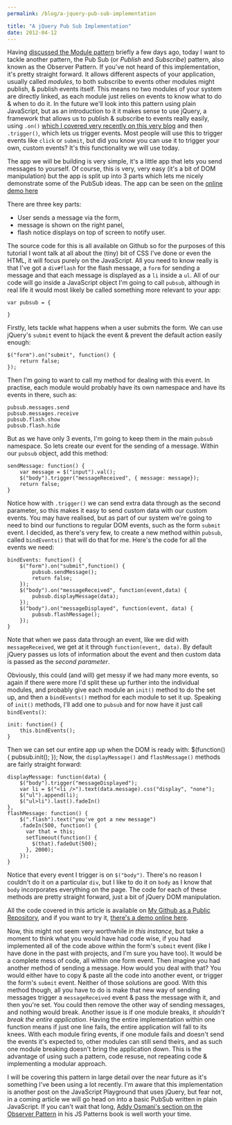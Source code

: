 ```yaml
---
permalink: /blog/a-jquery-pub-sub-implementation

title: "A jQuery Pub Sub Implementation"
date: 2012-04-12
---
```


Having [discussed the Module pattern](http://javascriptplayground.com/blog/2012/04/javascript-module-pattern) briefly a few days ago, today I want to tackle another pattern, the Pub Sub (or _Publish_ and _Subscribe_) pattern, also known as the Observer Pattern. If you've not heard of this implementation, it's pretty straight forward. It allows different aspects of your application, usually called _modules_, to both subscribe to events other modules might publish, & publish events itself. This means no two modules of your system are directly linked, as each module just relies on events to know what to do & when to do it. In the future we'll look into this pattern using plain JavaScript, but as an introduction to it it makes sense to use jQuery, a framework that allows us to publish & subscribe to events really easily, using `.on()` [which I covered very recently on this very blog](http://javascriptplayground.com/blog/2012/04/jquery-1-7-event-binding-on-and-off) and then `.trigger()`, which lets us trigger events. Most people will use this to trigger events like `click` or `submit`, but did you know you can use it to trigger your own, custom events? It's this functionality we will use today.

The app we will be building is very simple, it's a little app that lets you send messages to yourself. Of course, this is very, very easy (it's a bit of DOM manipulation) but the app is split up into 3 parts which lets me nicely demonstrate some of the PubSub ideas. The app can be seen on the [online demo here](http://javascriptplayground.com/demos/jquerypubsub/)

There are three key parts:

* User sends a message via the form,
* message is shown on the right panel,
* flash notice displays on top of screen to notify user.

The source code for this is all available on Github so for the purposes of this tutorial I wont talk at all about the (tiny) bit of CSS I've done or even the HTML, it will focus purely on the JavaScript. All you need to know really is that I've got a `div#flash` for the flash message, a `form` for sending a message and that each message is displayed as a `li` inside a `ul`. All of our code will go inside a JavaScript object I'm going to call `pubsub`, although in real life it would most likely be called something more relevant to your app:

    var pubsub = {

    }

Firstly, lets tackle what happens when a user submits the form. We can use jQuery's `submit` event to hijack the event & prevent the default action easily enough:

    $("form").on("submit", function() {
    	return false;
    });

Then I'm going to want to call my method for dealing with this event. In practise, each module would probably have its own namespace and have its events in there, such as:

    pubsub.messages.send
    pubsub.messages.receive
    pubsub.flash.show
    pubsub.flash.hide

But as we have only 3 events, I'm going to keep them in the main `pubsub` namespace. So lets create our event for the sending of a message. Within our `pubsub` object, add this method:

    sendMessage: function() {
    	var message = $("input").val();
    	$("body").trigger("messageReceived", { message: message});
    	return false;
    }

Notice how with `.trigger()` we can send extra data through as the second parameter, so this makes it easy to send custom data with our custom events. You may have realised, but as part of our system we're going to need to bind our functions to regular DOM events, such as the form `submit` event. I decided, as there's very few, to create a new method within `pubsub`, called `bindEvents()` that will do that for me. Here's the code for all the events we need:

    bindEvents: function() {
    	$("form").on("submit",function() {
    		pubsub.sendMessage();
    	  	return false;
    	});
    	$("body").on("messageReceived", function(event,data) {
    	  	pubsub.displayMessage(data);
    	});
    	$("body").on("messageDisplayed", function(event, data) {
      		pubsub.flashMessage();
    	});
    }

Note that when we pass data through an event, like we did with `messageReceived`, we get at it through `function(event, data)`. By default jQuery passes us lots of information about the event and then custom data is passed as the _second parameter_.

Obviously, this could (and will) get messy if we had many more events, so again if there were more I'd split these up further into the individual modules, and probably give each module an `init()` method to do the set up, and then a `bindEvents()` method for each module to set it up. Speaking of `init()` methods, I'll add one to `pubsub` and for now have it just call `bindEvents()`:

    init: function() {
    	this.bindEvents();
    }

Then we can set our entire app up when the DOM is ready with:
$(function() {
pubsub.init();
});
Now, the `displayMessage()` and `flashMessage()` methods are fairly straight forward:

    displayMessage: function(data) {
    	$("body").trigger("messageDisplayed");
    	var li = $("<li />").text(data.message).css("display", "none");
    	$("ul").append(li);
    	$("ul>li").last().fadeIn()
    },
    flashMessage: function() {
    	$(".flash").text("you've got a new message")
    	.fadeIn(500, function() {
    	  var that = this;
    	  setTimeout(function() {
    	    $(that).fadeOut(500);
    	  }, 2000);
    	});
    }

Notice that every event I trigger is on `$("body")`. There's no reason I couldn't do it on a particular `div`, but I like to do it on `body` as I know that `body` incorporates everything on the page. The code for each of these methods are pretty straight forward, just a bit of jQuery DOM manipulation.

All the code covered in this article is available on [My Github as a Public Repository](https://github.com/jackfranklin/JavaScript-Playground--Simple-jQuery-PubSub), and if you want to try it, [there's a demo online here](http://javascriptplayground.com/demos/jquerypubsub/).

Now, this might not seem very worthwhile _in this instance_, but take a moment to think what you would have had code wise, if you had implemented all of the code above within the form's `submit` event (like I have done in the past with projects, and I'm sure you have too). It would be a complete mess of code, all within one form event. Then imagine you had another method of sending a message. How would you deal with that? You would either have to copy & paste all the code into another event, or trigger the form's `submit` event. Neither of those solutions are good. With this method though, all you have to do is make that new way of sending messages trigger a `messageReceived` event & pass the message with it, and then you're set. You could then remove the other way of sending messages, and nothing would break. Another issue is if one module breaks, it _shouldn't break the entire application_. Having the entire implementation within one function means if just one line fails, the entire application will fall to its knees. With each module firing events, if one module fails and doesn't send the events it's expected to, other modules can still send theirs, and as such one module breaking doesn't bring the application down. This is the advantage of using such a pattern, code resuse, not repeating code & implementing a modular approach.

I will be covering this pattern in large detail over the near future as it's something I've been using a lot recently. I'm aware that this implementation is another post on the JavaScript Playground that uses jQuery, but fear not, in a coming article we will go head on into a basic PubSub written in plain JavaScript. If you can't wait that long, [Addy Osmani's section on the Observer Pattern](http://addyosmani.com/resources/essentialjsdesignpatterns/book/#observerpatternjavascript) in his JS Patterns book is well worth your time.
